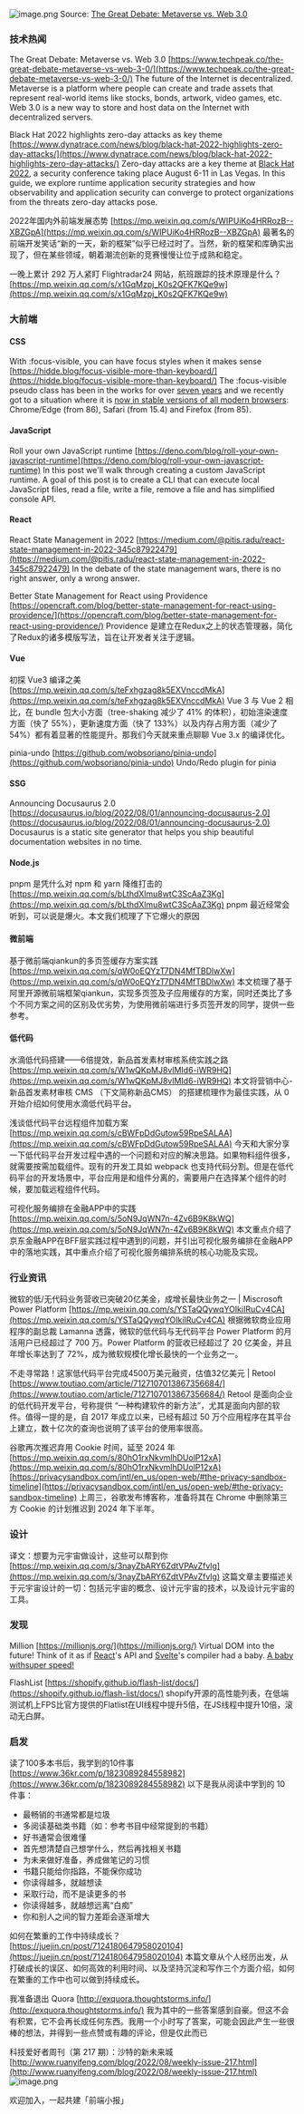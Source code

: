 ![image.png](https://cdn.nlark.com/yuque/0/2022/png/85771/1659883417741-21bcfa4f-7c8a-4471-9fc7-18d2dc8d47ce.png#clientId=u9919fc43-0713-4&crop=0&crop=0&crop=1&crop=1&from=paste&height=432&id=u3f06b0fd&margin=%5Bobject%20Object%5D&name=image.png&originHeight=864&originWidth=1536&originalType=binary&ratio=1&rotation=0&showTitle=false&size=900041&status=done&style=none&taskId=ud105ce6a-d03e-4a7a-9d51-2875aec430f&title=&width=768)
Source: [The Great Debate: Metaverse vs. Web 3.0](https://www.techpeak.co/the-great-debate-metaverse-vs-web-3-0/)
### 技术热闻
The Great Debate: Metaverse vs. Web 3.0
[https://www.techpeak.co/the-great-debate-metaverse-vs-web-3-0/](https://www.techpeak.co/the-great-debate-metaverse-vs-web-3-0/)
The future of the Internet is decentralized. Metaverse is a platform where people can create and trade assets that represent real-world items like stocks, bonds, artwork, video games, etc. Web 3.0 is a new way to store and host data on the Internet with decentralized servers.

Black Hat 2022 highlights zero-day attacks as key theme
[https://www.dynatrace.com/news/blog/black-hat-2022-highlights-zero-day-attacks/](https://www.dynatrace.com/news/blog/black-hat-2022-highlights-zero-day-attacks/)
Zero-day attacks are a key theme at [Black Hat 2022](https://www.blackhat.com/us-22/), a security conference taking place August 6-11 in Las Vegas. In this guide, we explore runtime application security strategies and how observability and application security can converge to protect organizations from the threats zero-day attacks pose.

2022年国内外前端发展态势
[https://mp.weixin.qq.com/s/WIPUiKo4HRRozB--XBZGpA](https://mp.weixin.qq.com/s/WIPUiKo4HRRozB--XBZGpA)
最著名的前端开发笑话“新的一天，新的框架”似乎已经过时了。当然，新的框架和库确实出现了，但在某些领域，朝着潮流创新的竞赛慢慢让位于成熟和稳定。

一晚上累计 292 万人紧盯 Flightradar24 网站，航班跟踪的技术原理是什么？
[https://mp.weixin.qq.com/s/x1GqMzpj_K0s2QFK7KQe9w](https://mp.weixin.qq.com/s/x1GqMzpj_K0s2QFK7KQe9w)

### 大前端
#### CSS
With :focus-visible, you can have focus styles when it makes sense
[https://hidde.blog/focus-visible-more-than-keyboard/](https://hidde.blog/focus-visible-more-than-keyboard/)
The :focus-visible pseudo class has been in the works for over [seven years](https://github.com/WICG/focus-visible/commit/bb8c3a5ea593a0a77aee958450e9b79d0ca62f8b) and we recently got to a situation where it is [now in stable versions of all modern browsers](https://caniuse.com/?search=focus-visible): Chrome/Edge (from 86), Safari (from 15.4) and Firefox (from 85).

#### JavaScript
Roll your own JavaScript runtime
[https://deno.com/blog/roll-your-own-javascript-runtime](https://deno.com/blog/roll-your-own-javascript-runtime)
In this post we'll walk through creating a custom JavaScript runtime. A goal of this post is to create a CLI that can execute local JavaScript files, read a file, write a file, remove a file and has simplified console API.

#### React
React State Management in 2022
[https://medium.com/@pitis.radu/react-state-management-in-2022-345c87922479](https://medium.com/@pitis.radu/react-state-management-in-2022-345c87922479)
In the debate of the state management wars, there is no right answer, only a wrong answer.

Better State Management for React using Providence
[https://opencraft.com/blog/better-state-management-for-react-using-providence/](https://opencraft.com/blog/better-state-management-for-react-using-providence/)
Providence 是建立在Redux之上的状态管理器，简化了Redux的诸多模版写法，旨在让开发者关注于逻辑。

#### Vue
初探 Vue3 编译之美
[https://mp.weixin.qq.com/s/teFxhgzag8k5EXVnccdMkA](https://mp.weixin.qq.com/s/teFxhgzag8k5EXVnccdMkA)
Vue 3 与 Vue 2 相比，在 bundle 包大小方面（tree-shaking 减少了 41% 的体积），初始渲染速度方面（快了 55%），更新速度方面（快了 133%）以及内存占用方面（减少了 54%）都有着显著的性能提升。那我们今天就来重点聊聊 Vue 3.x 的编译优化。

pinia-undo
[https://github.com/wobsoriano/pinia-undo](https://github.com/wobsoriano/pinia-undo)
Undo/Redo plugin for pinia

#### SSG
Announcing Docusaurus 2.0
[https://docusaurus.io/blog/2022/08/01/announcing-docusaurus-2.0](https://docusaurus.io/blog/2022/08/01/announcing-docusaurus-2.0)
Docusaurus is a static site generator that helps you ship beautiful documentation websites in no time.

#### Node.js
pnpm 是凭什么对 npm 和 yarn 降维打击的
[https://mp.weixin.qq.com/s/bLthdXlmu8wtC3ScAaZ3Kg](https://mp.weixin.qq.com/s/bLthdXlmu8wtC3ScAaZ3Kg)
pnpm 最近经常会听到，可以说是爆火。本文我们梳理了下它爆火的原因

#### 微前端
基于微前端qiankun的多页签缓存方案实践
[https://mp.weixin.qq.com/s/qW0oEQYzT7DN4MfTBDlwXw](https://mp.weixin.qq.com/s/qW0oEQYzT7DN4MfTBDlwXw)
本文梳理了基于阿里开源微前端框架qiankun，实现多页签及子应用缓存的方案，同时还类比了多个不同方案之间的区别及优劣势，为使用微前端进行多页签开发的同学，提供一些参考。

#### 低代码
水滴低代码搭建——6倍提效，新品首发素材审核系统实践之路
[https://mp.weixin.qq.com/s/W1wQKpMJ8vlMId6-iWR9HQ](https://mp.weixin.qq.com/s/W1wQKpMJ8vlMId6-iWR9HQ)
本文将营销中心-新品首发素材审核 CMS （下文简称新品CMS） 的搭建梳理作为最佳实践，从 0 开始介绍如何使用水滴低代码平台。

浅谈低代码平台远程组件加载方案
[https://mp.weixin.qq.com/s/cBWFpDdGutow59RpeSALAA](https://mp.weixin.qq.com/s/cBWFpDdGutow59RpeSALAA)
今天和大家分享一下低代码平台开发过程中遇的一个问题和对应的解决思路。如果物料组件很多，就需要按需加载组件。现有的开发工具如 webpack 也支持代码分割。但是在低代码平台的开发场景中，平台应用是和组件分离的，需要用户在选择某个组件的时候，要加载远程组件代码。

可视化服务编排在金融APP中的实践
[https://mp.weixin.qq.com/s/5oN9JqWN7n-4Zv6B9K8kWQ](https://mp.weixin.qq.com/s/5oN9JqWN7n-4Zv6B9K8kWQ)
本文重点介绍了京东金融APP在BFF层实践过程中遇到的问题，并引出可视化服务编排在金融APP中的落地实践，其中重点介绍了可视化服务编排系统的核心功能及实现。

### 行业资讯
微软的低/无代码业务营收已突破20亿美金，成增长最快业务之一 | Miscrosoft Power Platform
[https://mp.weixin.qq.com/s/YSTaQQywqYOIkiIRuCv4CA](https://mp.weixin.qq.com/s/YSTaQQywqYOIkiIRuCv4CA)
根据微软商业应用程序的副总裁 Lamanna 透露，微软的低代码与无代码平台 Power Platform 的月活用户已经超过了 700 万。Power Platform 的营收已经超过了 20 亿美金，并且年增长率达到了 72%，成为微软规模化增长最快的一个业务之一。

不走寻常路！这家低代码平台完成4500万美元融资，估值32亿美元 | Retool
[https://www.toutiao.com/article/7127107013867356684/](https://www.toutiao.com/article/7127107013867356684/)
Retool 是面向企业的低代码开发平台，号称提供 “一种构建软件的新方法”，尤其是面向内部的软件。值得一提的是，自 2017 年成立以来，已经有超过 50 万个应用程序在其平台上建立，数十亿次的查询也说明了该平台的使用率很高。

谷歌再次推迟弃用 Cookie 时间，延至 2024 年
[https://mp.weixin.qq.com/s/80hO1rxNkvmlhDUolP12xA](https://mp.weixin.qq.com/s/80hO1rxNkvmlhDUolP12xA)
[https://privacysandbox.com/intl/en_us/open-web/#the-privacy-sandbox-timeline](https://privacysandbox.com/intl/en_us/open-web/#the-privacy-sandbox-timeline)
上周三，谷歌发布博客称，准备将其在 Chrome 中删除第三方 Cookie 的计划推迟到 2024 年下半年。

### 设计
译文：想要为元宇宙做设计，这些可以帮到你
[https://mp.weixin.qq.com/s/3nayZbARY6ZdtVPAvZfvlg](https://mp.weixin.qq.com/s/3nayZbARY6ZdtVPAvZfvlg)
这篇文章主要描述关于元宇宙设计的一切：包括元宇宙的概念、设计元宇宙的技术，以及设计元宇宙的工具。

### 发现
Million
[https://millionjs.org/](https://millionjs.org/)
Virtual DOM into the future! Think of it as if [React](https://preactjs.com/)'s API and [Svelte](https://svelte.dev/)'s compiler had a baby. [A baby withsuper speed!](https://millionjs.org/benchmarks)

FlashList
[https://shopify.github.io/flash-list/docs/](https://shopify.github.io/flash-list/docs/)
shopify开源的高性能列表，在低端测试机上FPS比官方提供的Flatlist在UI线程中提升5倍，在JS线程中提升10倍，滚动无白屏。

### 启发
读了100多本书后，我学到的10件事
[https://www.36kr.com/p/1823089284558982](https://www.36kr.com/p/1823089284558982)
以下是我从阅读中学到的 10 件事：

- 最畅销的书通常都是垃圾
- 多阅读基础类书籍（如：参考书目中经常提到的书籍）
- 好书通常会很难懂
- 首先想清楚自己想学什么，然后再找相关书籍
- 为未来做好准备，养成做笔记的习惯
- 书籍只能给你指路，不能保你成功
- 你读得越多，就越想读
- 采取行动，而不是读更多的书
- 你读得越多，就越想远离“白痴”
- 你和别人之间的智力差距会逐渐增大

如何在繁重的工作中持续成长？
[https://juejin.cn/post/7124180647958020104](https://juejin.cn/post/7124180647958020104)
本篇文章从个人经历出发，从打破成长的误区、如何高效的利用时间、以及坚持沉淀和写作三个方面介绍，如何在繁重的工作中也可以做到持续成长。

我准备退出 Quora
[http://exquora.thoughtstorms.info/](http://exquora.thoughtstorms.info/)
我为其中的一些答案感到自豪。但这不会有积累，它不会再长成任何东西。我用一个小时写了答案，可能会因此产生一些很棒的想法，并得到一些点赞或有趣的评论，但是仅此而已

科技爱好者周刊（第 217 期）：沙特的新未来城
[http://www.ruanyifeng.com/blog/2022/08/weekly-issue-217.html](http://www.ruanyifeng.com/blog/2022/08/weekly-issue-217.html)
![image.png](https://cdn.nlark.com/yuque/0/2020/png/85771/1605930034828-7fc81343-651f-4a15-8465-eebe5a23cf61.png#crop=0&crop=0&crop=1&crop=1&height=31&id=C5Hpa&margin=%5Bobject%20Object%5D&name=image.png&originHeight=90&originWidth=2186&originalType=binary&ratio=1&rotation=0&showTitle=false&size=14325&status=done&style=none&title=&width=746)


欢迎加入，一起共建「前端小报」

